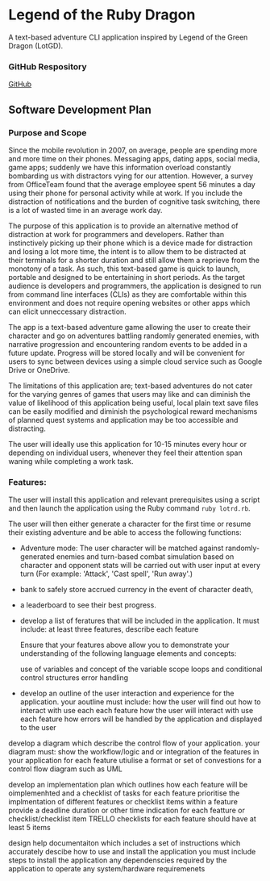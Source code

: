 # **Legend of the Ruby Dragon**

A text-based adventure CLI application inspired by Legend of the Green Dragon (LotGD).

### **GitHub Respository**

[GitHub](https://www.github.com/thejayneo/cli-app)

## **Software Development Plan**

### **Purpose and Scope**

Since the mobile revolution in 2007, on average, people are spending more and more time on their phones. Messaging apps, dating apps, social media, game apps; suddenly we have this information overload constantly bombarding us with distractors vying for our attention. However, a survey from OfficeTeam found that the average employee spent 56 minutes a day using their phone for personal activity while at work. If you include the distraction of notifications and the burden of cognitive task switching, there is a lot of wasted time in an average work day.

The purpose of this application is to provide an alternative method of distraction at work for programmers and developers. Rather than instinctively picking up their phone which is a device made for distraction and losing a lot more time, the intent is to allow them to be distracted at their terminals for a shorter duration and still allow them a reprieve from the monotony of a task. As such, this text-based game is quick to launch, portable and designed to be entertaining in short periods. As the target audience is developers and programmers, the application is designed to run from command line interfaces (CLIs) as they are comfortable within this environment and does not require opening websites or other apps which can elicit unneccessary distraction.

The app is a text-based adventure game allowing the user to create their character and go on adventures battling randomly generated enemies, with narrative progression and encountering random events to be added in a future update. Progress will be stored locally and will be convenient for users to sync between devices using a simple cloud service such as Google Drive or OneDrive.

The limitations of this application are; text-based adventures do not cater for the varying genres of games that users may like and can diminish the value of likelihood of this application being useful, local plain text save files can be easily modified and diminish the psychological reward mechanisms of planned quest systems and application may be too accessible and distracting.

The user will ideally use this application for 10-15 minutes every hour or depending on individual users, whenever they feel their attention span waning while completing a work task.

### **Features:**

The user will install this application and relevant prerequisites using a script and then launch the application using the Ruby command `ruby lotrd.rb`.

The user will then either generate a character for the first time or resume their existing adventure and be able to access the following functions:

- Adventure mode: The user character will be matched against randomly-generated enemies and turn-based combat simulation based on character and opponent stats will be carried out with user input at every turn (For example: 'Attack', 'Cast spell', 'Run away'.)

- bank to safely store accrued currency in the event of character death,
- a leaderboard to see their best progress.

* develop a list of feratures that will be included in the application. It must include: at least three features, describe each feature

  Ensure that your features above allow you to demonstrate your understanding of the following language elements and concepts:

  use of variables and concept of the variable scope
  loops and conditional control structures
  error handling

* develop an outline of the user interaction and experience for the application.
  your aoutline must include:
  how the user will find out how to interact with use each each feature
  how the user will interact with use each feature how errors will be handled by the application and displayed to the user

develop a diagram which describe the control flow of your application.
your diagram must:
show the workflow/logic and or integration of the features in your application for each feature
utiulise a format or set of convestions for a control flow diagram such as UML

develop an implementation plan which outlines how each feature will be oimplemenhted and a checklist of tasks for each feature
prioritise the implmentation of different features or checklist items within a feature provide a deadline duration or other time indication for each featture or checklist/checklist item
TRELLO
checklists for each feature should have at least 5 items

design help documentaiton which includes a set of instructions which accurately descibe how to use and install the application
you must include steps to install the application
any dependenscies required by the application to operate
any system/hardware requiremenets
